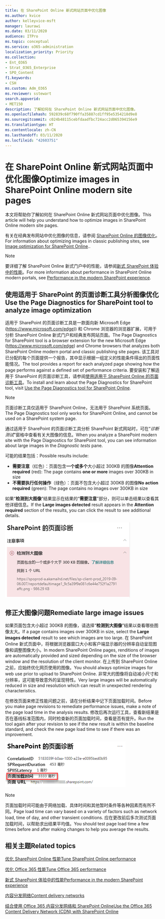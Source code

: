 ```yaml
---
title: 在 SharePoint Online 新式网站页面中优化图像
ms.author: kvice
author: kelleyvice-msft
manager: laurawi
ms.date: 03/11/2020
audience: ITPro
ms.topic: conceptual
ms.service: o365-administration
localization_priority: Priority
ms.collection:
- Ent_O365
- Strat_O365_Enterprise
- SPO_Content
f1.keywords:
- CSH
ms.custom: Adm_O365
ms.reviewer: sstewart
search.appverid:
- MET150
description: 了解如何在 SharePoint Online 新式网站页面中优化图像。
ms.openlocfilehash: 592839c68f790ffa35887cd1ff95e5354218d9e8
ms.sourcegitcommit: c024b48115cebfdaadfbc724acc2d065394156e9
ms.translationtype: HT
ms.contentlocale: zh-CN
ms.lasthandoff: 03/11/2020
ms.locfileid: "42603751"
---
```

# <a name="optimize-images-in-sharepoint-online-modern-site-pages"></a><span data-ttu-id="bff4c-103">在 SharePoint Online 新式网站页面中优化图像</span><span class="sxs-lookup"><span data-stu-id="bff4c-103">Optimize images in SharePoint Online modern site pages</span></span>

<span data-ttu-id="bff4c-104">本文将帮助你了解如何在 SharePoint Online 新式网站页面中优化图像。</span><span class="sxs-lookup"><span data-stu-id="bff4c-104">This article will help you understand how to optimize images in SharePoint Online modern site pages.</span></span>

<span data-ttu-id="bff4c-105">有关在经典发布网站中优化图像的信息，请参阅 [SharePoint Online 的图像优化](image-optimization-for-sharepoint-online.md)。</span><span class="sxs-lookup"><span data-stu-id="bff4c-105">For information about optimizing images in classic publishing sites, see [Image optimization for SharePoint Online](image-optimization-for-sharepoint-online.md)..</span></span>

>[!NOTE]
><span data-ttu-id="bff4c-106">要详细了解 SharePoint Online 新式门户中的性能，请参阅[新式 SharePoint 体验中的性能](https://docs.microsoft.com/sharepoint/modern-experience-performance)。</span><span class="sxs-lookup"><span data-stu-id="bff4c-106">For more information about performance in SharePoint Online modern portals, see [Performance in the modern SharePoint experience](https://docs.microsoft.com/sharepoint/modern-experience-performance).</span></span>

## <a name="use-the-page-diagnostics-for-sharepoint-tool-to-analyze-image-optimization"></a><span data-ttu-id="bff4c-107">使用适用于 SharePoint 的页面诊断工具分析图像优化</span><span class="sxs-lookup"><span data-stu-id="bff4c-107">Use the Page Diagnostics for SharePoint tool to analyze image optimization</span></span>

<span data-ttu-id="bff4c-108">适用于 SharePoint 的页面诊断工具是一款面向新 Microsoft Edge (https://www.microsoft.com/edge)) 和 Chrome 浏览器的浏览器扩展，可用于分析 SharePoint Online 新式门户和经典发布网站页面。</span><span class="sxs-lookup"><span data-stu-id="bff4c-108">The Page Diagnostics for SharePoint tool is a browser extension for the new Microsoft Edge (https://www.microsoft.com/edge) and Chrome browsers that analyzes both SharePoint Online modern portal and classic publishing site pages.</span></span> <span data-ttu-id="bff4c-109">该工具对已分配的每个页面提供一个报告，其中显示根据一组定义的性能条件得出的页面性能情况。</span><span class="sxs-lookup"><span data-stu-id="bff4c-109">The tool provides a report for each analyzed page showing how the page performs against a defined set of performance criteria.</span></span> <span data-ttu-id="bff4c-110">要安装和了解适用于 SharePoint 的页面诊断工具，请参阅[使用适用于 SharePoint Online 的页面诊断工具](page-diagnostics-for-spo.md)。</span><span class="sxs-lookup"><span data-stu-id="bff4c-110">To install and learn about the Page Diagnostics for SharePoint tool, visit [Use the Page Diagnostics tool for SharePoint Online](page-diagnostics-for-spo.md).</span></span>

>[!NOTE]
><span data-ttu-id="bff4c-111">页面诊断工具仅适用于 SharePoint Online，无法用于 SharePoint 系统页面。</span><span class="sxs-lookup"><span data-stu-id="bff4c-111">The Page Diagnostics tool only works for SharePoint Online, and cannot be used on a SharePoint system page.</span></span>

<span data-ttu-id="bff4c-112">通过适用于 SharePoint 的页面诊断工具分析 SharePoint 新式网站时，可在“_诊断测试_”窗格中查看有关大图像的信息。</span><span class="sxs-lookup"><span data-stu-id="bff4c-112">When you analyze a SharePoint modern site with the Page Diagnostics for SharePoint tool, you can see information about large images in the _Diagnostic tests_ pane.</span></span>

<span data-ttu-id="bff4c-113">可能的结果包括：</span><span class="sxs-lookup"><span data-stu-id="bff4c-113">Possible results include:</span></span>

- <span data-ttu-id="bff4c-114">**需要注意**（红色）：页面包含**一个或多个**大小超过 300KB 的图像</span><span class="sxs-lookup"><span data-stu-id="bff4c-114">**Attention required** (red): The page contains **one or more** images over 300KB in size</span></span>
- <span data-ttu-id="bff4c-115">**不需要执行任何操作**（绿色）：页面不包含大小超过 300KB 的图像</span><span class="sxs-lookup"><span data-stu-id="bff4c-115">**No action required** (green): The page contains no images over 300KB in size</span></span>

<span data-ttu-id="bff4c-116">如果“**检测到大图像**”结果显示在结果的“**需要注意**”部分，则可以单击结果以查看其他详细信息。</span><span class="sxs-lookup"><span data-stu-id="bff4c-116">If the **Large images detected** result appears in the **Attention required** section of the results, you can click the result to see additional details.</span></span>

![页面诊断工具结果](media/modern-portal-optimization/pagediag-large-images.png)

## <a name="remediate-large-image-issues"></a><span data-ttu-id="bff4c-118">修正大图像问题</span><span class="sxs-lookup"><span data-stu-id="bff4c-118">Remediate large image issues</span></span>

<span data-ttu-id="bff4c-119">如果页面包含大小超过 300KB 的图像，请选择“**检测到大图像**”结果以查看哪些图像太大。</span><span class="sxs-lookup"><span data-stu-id="bff4c-119">If a page contains images over 300KB in size, select the **Large images detected** result to see which images are too large.</span></span> <span data-ttu-id="bff4c-120">在 SharePoint Online 新式页面中，将根据浏览器窗口大小和客户端显示器的分辨率自动呈现图像和调整图像大小。</span><span class="sxs-lookup"><span data-stu-id="bff4c-120">In modern SharePoint Online pages, renditions of images are automatically provided and sized depending on the size of the browser window and the resolution of the client monitor.</span></span> <span data-ttu-id="bff4c-121">在上传到 SharePoint Online 之前，应始终优化网页使用的图像。</span><span class="sxs-lookup"><span data-stu-id="bff4c-121">You should always optimize images for web use prior to upload to SharePoint Online.</span></span> <span data-ttu-id="bff4c-122">非常大的图像将自动减小尺寸和分辨率，这可能导致意外的呈现特性。</span><span class="sxs-lookup"><span data-stu-id="bff4c-122">Very large images will be automatically reduced in size and resolution which can result in unexpected rendering characteristics.</span></span>

<span data-ttu-id="bff4c-123">在修改页面来修正性能问题之前，请在分析结果中记下页面加载时间。</span><span class="sxs-lookup"><span data-stu-id="bff4c-123">Before you make page revisions to remediate performance issues, make a note of the page load time in the analysis results.</span></span> <span data-ttu-id="bff4c-124">修改后再次运行工具，查看新结果是否在基线标准范围内，同时检查新的页面加载时间，查看是否有提升。</span><span class="sxs-lookup"><span data-stu-id="bff4c-124">Run the tool again after your revision to see if the new result is within the baseline standard, and check the new page load time to see if there was an improvement.</span></span>

![页面加载时间结果](media/modern-portal-optimization/pagediag-page-load-time.png)

>[!NOTE]
><span data-ttu-id="bff4c-126">页面加载时间可能由于网络加载、具体时间和其他暂时条件等各种因素而有所不同。</span><span class="sxs-lookup"><span data-stu-id="bff4c-126">Page load time can vary based on a variety of factors such as network load, time of day, and other transient conditions.</span></span> <span data-ttu-id="bff4c-127">应在更改前后多次测试页面加载时间，以帮助求出结果平均值。</span><span class="sxs-lookup"><span data-stu-id="bff4c-127">You should test page load time a few times before and after making changes to help you average the results.</span></span>

## <a name="related-topics"></a><span data-ttu-id="bff4c-128">相关主题</span><span class="sxs-lookup"><span data-stu-id="bff4c-128">Related topics</span></span>

[<span data-ttu-id="bff4c-129">优化 SharePoint Online 性能</span><span class="sxs-lookup"><span data-stu-id="bff4c-129">Tune SharePoint Online performance</span></span>](tune-sharepoint-online-performance.md)

[<span data-ttu-id="bff4c-130">优化 Office 365 性能</span><span class="sxs-lookup"><span data-stu-id="bff4c-130">Tune Office 365 performance</span></span>](tune-office-365-performance.md)

[<span data-ttu-id="bff4c-131">新式 SharePoint 体验中的性能</span><span class="sxs-lookup"><span data-stu-id="bff4c-131">Performance in the modern SharePoint experience</span></span>](https://docs.microsoft.com/sharepoint/modern-experience-performance)

[<span data-ttu-id="bff4c-132">内容分发网络</span><span class="sxs-lookup"><span data-stu-id="bff4c-132">Content delivery networks</span></span>](content-delivery-networks.md)

[<span data-ttu-id="bff4c-133">结合使用 Office 365 内容分发网络和 SharePoint Online</span><span class="sxs-lookup"><span data-stu-id="bff4c-133">Use the Office 365 Content Delivery Network (CDN) with SharePoint Online</span></span>](use-office-365-cdn-with-spo.md)
